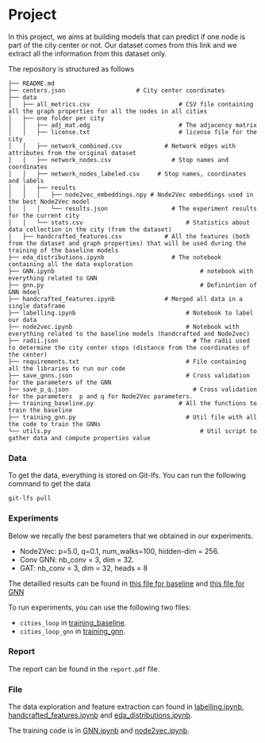 # Project

In this project, we aims at building models that can predict if one node is part of the city center or not. Our dataset comes from this link and we extract all the information from this dataset only.

The repository is structured as follows 

```
├── README.md
├── centers.json					# City center coordinates 
├── data
│   ├── all_metrics.csv					        # CSV file containing all the graph properties for all the nodes in all cities
│   ├── one folder per city
│   │   ├── adj_mat.edg					        # The adjacency matrix
│   │   ├── license.txt					        # license file for the city
│   │   ├── network_combined.csv		    # Network edges with attributes from the original dataset
│   │   ├── network_nodes.csv			      # Stop names and coordinates
│   │   ├── network_nodes_labeled.csv	  # Stop names, coordinates and labels
│   │   ├── results
│   │   │   ├── node2vec_embeddings.npy	# Node2Vec embeddings used in the best Node2Vec model
│   │   │   └── results.json			      # The experiment results for the current city
│   │   └── stats.csv					          # Statistics about data collection in the city (from the dataset)
│   ├── handcrafted_features.csv		    # All the features (both from the dataset and graph properties) that will be used during the training of the baseline models
├── eda_distributions.ipynb				      # The notebook containing all the data exploration
├── GNN.ipynb							              # notebook with everything related to GNN
├── gnn.py								              # Definintion of GNN mdoel
├── handcrafted_features.ipynb			    # Merged all data in a single dataframe
├── labelling.ipynb						          # Notebook to label our data
├── node2vec.ipynb						          # Notebook with everything related to the baseline models (handcrafted and Node2vec)
├── radii.json							            # The radii used to determine the city center stops (distance from the coordinates of the center) 
├── requirements.txt					          # File containing all the libraries to run our code
├── save_gnns.json						          # Cross validation for the parameters of the GNN
├── save_p_q.json						            # Cross validation for the parameters  p and q for Node2Vec parameters. 
├── training_baseline.py				        # All the functions to train the baseline
├── training_gnn.py						          # Util file with all the code to train the GNNs
└── utils.py							              # Util script to gather data and compute properties value

```

### Data
To get the data, everything is stored on Git-lfs. You can run the following command to get the data

```
git-lfs pull
```

### Experiments
Below we recally the best parameters that we obtained in our experiments. 

- Node2Vec: p=5.0, q=0.1, num_walks=100, hidden-dim = 256.
- Conv GNN: nb_conv = 3, dim = 32. 
- GAT: nb_conv = 3, dim = 32, heads = 8

The detailled results can be found in [this file for baseline](save_p_q.json) and [this file for GNN](save_gnns.json)

To run experiments, you can use the following two files: 

- `cities_loop` in [training_baseline](training_baseline.py).
- `cities_loop_gnn` in [training_gnn](training_gnn.py).


### Report
The report can be found in the `report.pdf` file.

### File
The data exploration and feature extraction can found in [labelling.ipynb](labelling.ipynb), [handcrafted_features.ipynb](handcrafted_features.ipynb) and   [eda_distributions.ipynb](eda_distributions.ipynb).

The training code is in [GNN.ipynb](GNN.ipynb) and [node2vec.ipynb](node2vec.ipynb). 
